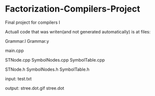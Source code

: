 # Factorization-Compilers-Project
Final project for compilers I

Actuall code that was writen(and not generated automatically) is at files:

Grammar.l
Grammar.y

main.cpp

STNode.cpp
SymbolNodes.cpp
SymbolTable.cpp

STNode.h
SymbolNodes.h
SymbolTable.h

input:
test.txt

output:
stree.dot.gif
stree.dot 
